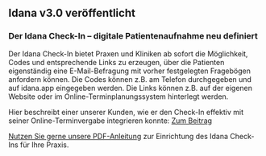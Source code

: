 ## Idana v3.0 veröffentlicht

### Der Idana Check-In – digitale Patientenaufnahme neu definiert
Der Idana Check-In bietet Praxen und Kliniken ab sofort die Möglichkeit, Codes und entsprechende Links zu erzeugen, über die Patienten eigenständig eine E-Mail-Befragung mit vorher festgelegten Fragebögen anfordern können. Die Codes können z.B. am Telefon durchgegeben und auf idana.app eingegeben werden. Die Links können z.B. auf der eigenen Website oder im Online-Terminplanungssystem hinterlegt werden.

Hier beschreibt einer unserer Kunden, wie er den Check-In effektiv mit seiner Online-Terminvergabe integrieren konnte: [Zum Beitrag](https://idana.com/anwender-video-integration-von-idana-in-die-praxissoftware-tomedo-und-der-nutzen-im-umgang-mit-der-corona-pandemie/)

[Nutzen Sie gerne unsere PDF-Anleitung](https://idana.com/Idana-Check-In-Anleitung.pdf) zur Einrichtung des Idana Check-Ins für Ihre Praxis.